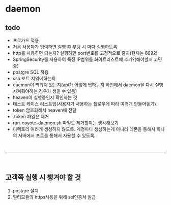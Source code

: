 # daemon

## todo

- 프로가드 적용
- 처음 사용자가 입력하면 실행 후 부팅 시 마다 실행하도록
- http를 사용하면 되는지? 실행하면 port번호를 고정적으로 줄지(현재는 8092)
- SpringSecurity를 사용하여 특정 IP범위를 화이트리스트에 추가?(해야할지 고민중)
- postgre SQL 적용
- ssh 포트 지워야하는지
- daemon이 띄워져 있는지(api가 어떻게 답하는지 확인해서 daemon을 다시 실행시켜줘야하는 경우가 생길 수 있음)
- heaven이 실행중인지 확인하는 것
- 테스트 케이스 리스트업(사용자가 사용하는 플로우에 따라 여러개 만들어놓기)
- token 암호화해서 heaven에 전달
- .token 파일은 제거
- run-coyote-daemon.sh 파일도 제거할지는 생각해보기
- 디렉토리 여러개 생성하지 않도록. 계정마다 생성하는게 아니라 데몬을 통해서 하나의 서버에서 포트를 통해서 사용할 수 있도록.

<br />

---

<br />

## 고객쪽 실행 시 챙겨야 할 것

1. postgre 설치
2. 멀티모듈의 https사용을 위해 ssl인증서 발급
